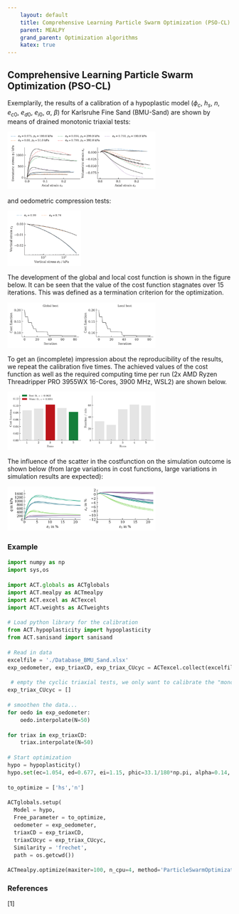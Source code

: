 ```yaml
---
    layout: default
    title: Comprehensive Learning Particle Swarm Optimization (PSO-CL)
    parent: MEALPY
    grand_parent: Optimization algorithms
    katex: true
---
```

## Comprehensive Learning Particle Swarm Optimization (PSO-CL)


Exemplarily, the results of a calibration of a hypoplastic model ($\phi_c$, $h_s$, $n$, $e_{c0}$, $e_{d0}$, $e_{i0}$, $\alpha$, $\beta$) for Karlsruhe Fine Sand (BMU-Sand) are shown by means of drained monotonic triaxial tests:

<img src="./pso_cl/triaxCD.png" alt="triaxCD" width="66%"/>

and oedometric compression tests:

<img src="./pso_cl/oedometer.png" alt="oedometer" width="33%"/>

The development of the global and local cost function is shown in the figure below. It can be seen that the value of the cost function stagnates over 15 iterations. This was defined as a termination criterion for the optimization.

<img src="./pso_cl/fitness_function.png" alt="fitness_function" width="66%"/>

To get an (incomplete) impression about the reproducibility of the results, we repeat the calibration five times. The achieved values of the cost function as well as the required computing time per run (2x AMD Ryzen Threadripper PRO 3955WX 16-Cores, 3900 MHz, WSL2) are shown below.

<img src="./pso_cl/statistics.png" alt="statistics" width="66%"/>

The influence of the scatter in the costfunction on the simulation outcome is shown below (from large variations in cost functions, large variations in simulation results are expected):

<img src="./pso_cl/triaxCD_all.png" alt="triaxCD_all" width="66%"/>

### Example
```python
import numpy as np
import sys,os
  
import ACT.globals as ACTglobals
import ACT.mealpy as ACTmealpy
import ACT.excel as ACTexcel
import ACT.weights as ACTweights

# Load python library for the calibration
from ACT.hypoplasticity import hypoplasticity
from ACT.sanisand import sanisand

# Read in data
excelfile = './Database_BMU_Sand.xlsx'
exp_oedometer, exp_triaxCD, exp_triax_CUcyc = ACTexcel.collect(excelfile)

 # empty the cyclic triaxial tests, we only want to calibrate the "monotonic" parameters
exp_triax_CUcyc = []

# smoothen the data...
for oedo in exp_oedometer:
    oedo.interpolate(N=50)

for triax in exp_triaxCD:
    triax.interpolate(N=50)

# Start optimization
hypo = hypoplasticity()
hypo.set(ec=1.054, ed=0.677, ei=1.15, phic=33.1/180*np.pi, alpha=0.14, beta=2.5, R=1e-4, mT=1., mR=1.)

to_optimize = ['hs','n']

ACTglobals.setup(
  Model = hypo,
  Free_parameter = to_optimize,
  oedometer = exp_oedometer,
  triaxCD = exp_triaxCD,
  triaxCUcyc = exp_triax_CUcyc,
  Similarity = 'frechet',
  path = os.getcwd())

ACTmealpy.optimize(maxiter=100, n_cpu=4, method='ParticleSwarmOptimization-CL')
```

### References
[1] 
